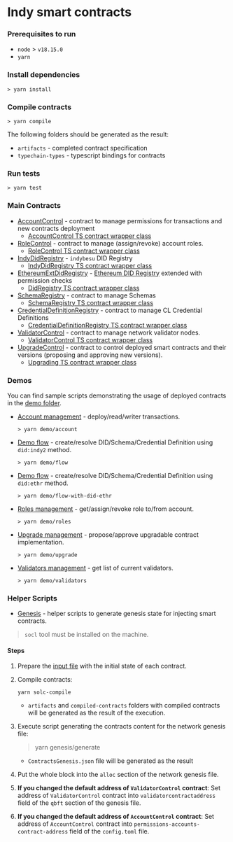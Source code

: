 # Indy smart contracts

### Prerequisites to run

* `node` > `v18.15.0`
* `yarn`

### Install dependencies

```
> yarn install
```

### Compile contracts

```
> yarn compile
```

The following folders should be generated as the result:

* `artifacts` - completed contract specification
* `typechain-types` - typescript bindings for contracts

### Run tests

```
> yarn test
```

### Main Contracts

* [AccountControl](./contracts/auth/AccountControlInterface.sol) - contract to manage permissions for transactions and new contracts deployment
    * [AccountControl TS contract wrapper class](./contracts-ts/AccountControl.ts)
* [RoleControl](./contracts/auth/RoleControlInterface.sol) - contract to manage (assign/revoke) account roles.
    * [RoleControl TS contract wrapper class](./contracts-ts/RoleControl.ts)
* [IndyDidRegistry](./contracts/did/IndyDidRegistry.sol) - `indybesu` DID Registry
    * [IndyDidRegistry TS contract wrapper class](./contracts-ts/IndyDidRegistry.ts)
* [EthereumExtDidRegistry](./contracts/did/EthereumExtDidRegistry.sol) - [Ethereum DID Registry](https://github.com/uport-project/ethr-did-registry/tree/master) extended with permission checks
    * [DidRegistry TS contract wrapper class](./contracts-ts/EthereumDIDRegistry.ts)
* [SchemaRegistry](./contracts/cl/SchemaRegistryInterface.sol) - contract to manage Schemas
    * [SchemaRegistry TS contract wrapper class](./contracts-ts/SchemaRegistry.ts)
* [CredentialDefinitionRegistry](./contracts/cl/CredentialDefinitionRegistryInterface.sol) - contract to manage CL Credential Definitions
    * [CredentialDefinitionRegistry TS contract wrapper class](./contracts-ts/CredentialDefinitionRegistry.ts)
* [ValidatorControl](./contracts/network/ValidatorControlInterface.sol) - contract to manage network validator nodes.
    * [ValidatorControl TS contract wrapper class](./contracts-ts/ValidatorControl.ts)
* [UpgradeControl](./contracts/upgrade/UpgradeControlInterface.sol) - contract to control deployed smart contracts and their versions (proposing and approving new versions).
    * [Upgrading TS contract wrapper class](./contracts-ts/UpgradeControl.ts)

### Demos

You can find sample scripts demonstrating the usage of deployed contracts in the [demo folder](./demos).

* [Account management](./demos/account-control.ts) - deploy/read/writer transactions.
    ```
    > yarn demo/account
    ```
* [Demo flow](./demos/flow.ts) - create/resolve DID/Schema/Credential Definition using `did:indy2` method.
    ```
    > yarn demo/flow
    ```
* [Demo flow](./demos/flow-with-did-ethr.ts) - create/resolve DID/Schema/Credential Definition using `did:ethr` method.
    ```
    > yarn demo/flow-with-did-ethr
    ```
* [Roles management](./demos/role-control.ts) - get/assign/revoke role to/from account.
    ```
    > yarn demo/roles
    ```
* [Upgrade management](./demos/upgrade-control.ts) - propose/approve upgradable contract implementation.
    ```
    > yarn demo/upgrade
    ```
* [Validators management](./demos/validator-control.ts) - get list of current validators.
    ```
    > yarn demo/validators
    ```

### Helper Scripts

* [Genesis](./scripts/genesis) - helper scripts to generate genesis state for injecting smart contracts.

> `socl` tool must be installed on the machine.

#### Steps

1. Prepare the [input file](scripts/genesis/config.ts) with the initial state of each contract.

2. Compile contracts:
   ```
   yarn solc-compile
   ```

    * `artifacts` and `compiled-contracts` folders with compiled contracts will be generated as the result of the execution.

3. Execute script generating the contracts content for the network genesis file:
   > yarn genesis/generate

    * `ContractsGenesis.json` file will be generated as the result

4. Put the whole block into the `alloc` section of the network genesis file.

5. **If you changed the default address of `ValidatorControl` contract**: Set address of `ValidatorControl` contract
   into `validatorcontractaddress` field of the `qbft` section of the genesis file.

6. **If you changed the default address of `AccountControl` contract**: Set address of `AccountControl` contract
   into `permissions-accounts-contract-address` field of the `config.toml`
   file.
